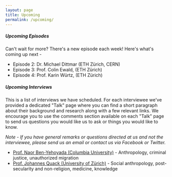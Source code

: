 ```yaml
---
layout: page
title: Upcoming
permalink: /upcoming/
---
```


##### Upcoming Episodes
Can't wait for more? There's a new episode each week! Here's what's coming up next -

* Episode 2: Dr. Michael Dittmar (ETH Zürich, CERN)  
* Episode 3: Prof. Colin Ewald, (ETH Zürich)  
* Episode 4: Prof. Karin Würtz, (ETH Zürich)  

##### Upcoming Interviews
This is a list of interviews we have scheduled. For each interviewee we've provided a dedicated "Talk" page where you can find a short paragraph about their background and research along with a few relevant links. We encourage you to use the comments section available on each "Talk" page to send us questions you would like us to ask or things you would like to know. 

_Note - If you have general remarks or questions directed at us and not the interviewee, please send us an email or contact us via Facebook or Twitter._

* [Prof. Naor Ben-Yehoyada (Columbia University)](/upcoming/naor-ben-yehoyada) - Anthropology, criminal justice, unauthorized migration  
* [Prof. Johannes Quack (University of Zürich)](/upcoming/johannes-quack) - Social anthropology, post-secularity and non-religion, medicine, knowledge  
